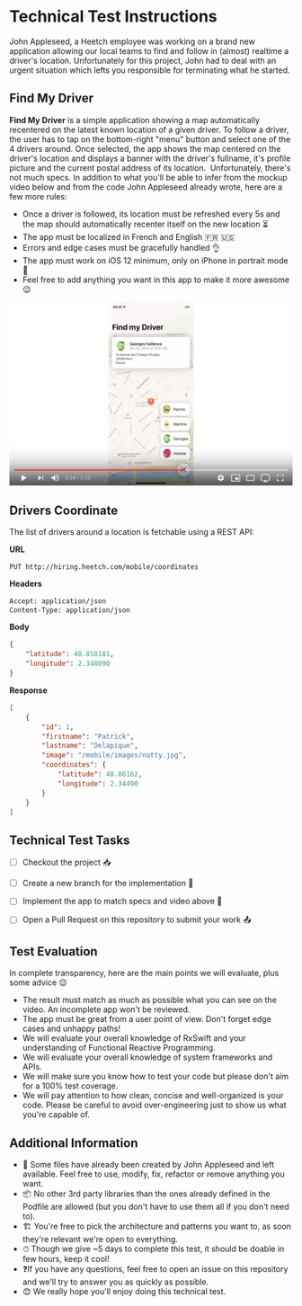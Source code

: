 # Technical Test Instructions

John Appleseed, a Heetch employee was working on a brand new application allowing our local teams to find and follow in (almost) realtime a driver's location.
Unfortunately for this project, John had to deal with an urgent situation which lefts you responsible for terminating what he started.


## Find My Driver

**Find My Driver** is a simple application showing a map automatically recentered on the latest known location of a given driver. To follow a driver, the user has to tap on the bottom-right "menu" button and select one of the 4 drivers around.
Once selected, the app shows the map centered on the driver's location and displays a banner with the driver's fullname, it's profile picture and the current postal address of its location.
​
Unfortunately, there's not much specs. In addition to what you'll be able to infer from the mockup video below and from the code John Appleseed already wrote, here are a few more rules:
- Once a driver is followed, its location must be refreshed every 5s and the map should automatically recenter itself on the new location ⏳
- The app must be localized in French and English 🇫🇷 🇺🇸
- Errors and edge cases must be gracefully handled 👌
- The app must work on iOS 12 minimum, only on iPhone in portrait mode 📲
- Feel free to add anything you want in this app to make it more awesome 😉

[![Find my Driver Mockup Video](video-preview.png)](https://youtu.be/3-5izngy3l0)

## Drivers Coordinate
The list of drivers around a location is fetchable using a REST API:

**URL**
```
PUT http://hiring.heetch.com/mobile/coordinates
```

**Headers**
```
Accept: application/json
Content-Type: application/json
```

**Body**
```json
{
    "latitude": 48.858181,
    "longitude": 2.348090
}
```

**Response**
```json
[
    {
        "id": 1,
        "firstname": "Patrick",
        "lastname": "Delapique",
        "image": "/mobile/images/nutty.jpg",
        "coordinates": {
            "latitude": 48.86162,
            "longitude": 2.34490
        }
    }
]
```

## Technical Test Tasks

- [ ] Checkout the project 📥
- [ ] Create a new branch for the implementation 🎋
- [ ] Implement the app to match specs and video above 🚧
- [ ] Open a Pull Request on this repository to submit your work 📤


## Test Evaluation

In complete transparency, here are the main points we will evaluate, plus some advice 😉
- The result must match as much as possible what you can see on the video. An incomplete app won't be reviewed.
- The app must be great from a user point of view. Don't forget edge cases and unhappy paths!
- We will evaluate your overall knowledge of RxSwift and your understanding of Functional Reactive Programming.
- We will evaluate your overall knowledge of system frameworks and APIs.
- We will make sure you know how to test your code but please don't aim for a 100% test coverage.
- We will pay attention to how clean, concise and well-organized is your code. Please be careful to avoid over-engineering just to show us what you're capable of.


## Additional Information

- 📄 Some files have already been created by John Appleseed and left available. Feel free to use, modify, fix, refactor or remove anything you want.
- 📦 No other 3rd party libraries than the ones already defined in the Podfile are allowed (but you don't have to use them all if you don't need to).
- 🏗 You're free to pick the architecture and patterns you want to, as soon they're relevant we're open to everything.
- ⏱ Though we give ~5 days to complete this test, it should be doable in few hours, keep it cool!
- ❓If you have any questions, feel free to open an issue on this repository and we'll try to answer you as quickly as possible.
- 😊 We really hope you'll enjoy doing this technical test.
